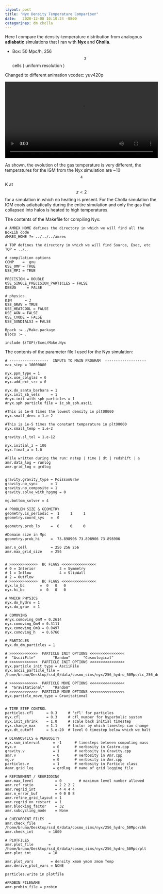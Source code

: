 ```yaml
---
layout: post
title: "Nyx Density Temperature Comparison"
date:   2020-12-08 10:10:24 -0800
categorines: dm cholla
---
```


Here I compare the density-temperature distribution from analogous **adiabatic** simulations  that I ran with **Nyx** and **Cholla**.

- Box: 50 Mpc/h, 256$$^3$$ cells ( uniform resolution )

Changed to different animation vcodec: yuv420p
<div style="text-align: center">
<video src="{{ site.url }}assets/videos/phase_diagram_nyx_cholla_yuv.mp4" width="100%"  height="auto" controls preload> </video>
</div>

As shown, the evolution of the gas temperature is very different, the temperatures for the IGM from the Nyx simulation are ~10$$^4$$ K at $$z<2$$ for a simulation in which no heating is present. For the Cholla simulation the IGM cools adiabatically during the entire simulation and only the gas that collapsed into halos is heated to high temperatures.

The contents of the Makefile for compiling Nyx:


```
# AMREX_HOME defines the directory in which we will find all the BoxLib code
AMREX_HOME ?= ../../../amrex

# TOP defines the directory in which we will find Source, Exec, etc
TOP = ../..

# compilation options
COMP    =  gnu
USE_OMP = TRUE
USE_MPI = TRUE

PRECISION = DOUBLE
USE_SINGLE_PRECISION_PARTICLES = FALSE
DEBUG     = FALSE

# physics
DIM      = 3
USE_GRAV = TRUE
USE_HEATCOOL = FALSE
USE_AGN = FALSE
USE_CVODE = FALSE
USE_SUNDIALS3 = FALSE

Bpack := ./Make.package
Blocs := .

include $(TOP)/Exec/Make.Nyx
```



The contents of the parameter file I used for the Nyx simulation:

```
# ------------------  INPUTS TO MAIN PROGRAM  -------------------
max_step = 10000000

nyx.ppm_type = 1
nyx.use_colglaz = 0
nyx.add_ext_src = 0

nyx.do_santa_barbara = 1
nyx.init_sb_vels     = 1
#nyx.init with sph particles = 1
#nyx.sph particle file = ic_sb_sph.ascii

#This is 1e-8 times the lowest density in plt00000
nyx.small_dens = 1.e-2

#This is 1e-5 times the constant temparature in plt00000
nyx.small_temp = 1.e-2

gravity.sl_tol = 1.e-12

nyx.initial_z = 100
nyx.final_a = 1.0

#File written during the run: nstep | time | dt | redshift | a
amr.data_log = runlog
amr.grid_log = grdlog


gravity.gravity_type = PoissonGrav
gravity.no_sync      = 1
gravity.no_composite = 1
gravity.solve_with_hpgmg = 0

mg.bottom_solver = 4

# PROBLEM SIZE & GEOMETRY
geometry.is_periodic =  1     1     1
geometry.coord_sys   =  0

geometry.prob_lo     =  0     0     0

#Domain size in Mpc
geometry.prob_hi     =  73.898906 73.898906 73.898906

amr.n_cell           = 256 256 256
amr.max_grid_size    = 256


# >>>>>>>>>>>>>  BC FLAGS <<<<<<<<<<<<<<<<
# 0 = Interior           3 = Symmetry
# 1 = Inflow             4 = SlipWall
# 2 = Outflow
# >>>>>>>>>>>>>  BC FLAGS <<<<<<<<<<<<<<<<
nyx.lo_bc       =  0   0   0
nyx.hi_bc       =  0   0   0

# WHICH PHYSICS
nyx.do_hydro = 1
nyx.do_grav  = 1

# COMOVING
#nyx.comoving_OmM = 0.2614
nyx.comoving_OmM = 0.3111
nyx.comoving_OmB = 0.0497
nyx.comoving_h   = 0.6766

# PARTICLES
nyx.do_dm_particles = 1

# >>>>>>>>>>>>>  PARTICLE INIT OPTIONS <<<<<<<<<<<<<<<<
#  "AsciiFile"        "Random"	    "Cosmological"
# >>>>>>>>>>>>>  PARTICLE INIT OPTIONS <<<<<<<<<<<<<<<<
nyx.particle_init_type = AsciiFile
nyx.ascii_particle_file = /home/bruno/Desktop/ssd_0/data/cosmo_sims/nyx/256_hydro_50Mpc/ic_256_dm_50Mpc.ascii

# >>>>>>>>>>>>>  PARTICLE MOVE OPTIONS <<<<<<<<<<<<<<<<
#  "Gravitational"    "Random"
# >>>>>>>>>>>>>  PARTICLE MOVE OPTIONS <<<<<<<<<<<<<<<<
nyx.particle_move_type = Gravitational


# TIME STEP CONTROL
particles.cfl      = 0.3     # 'cfl' for particles
nyx.cfl            = 0.3     # cfl number for hyperbolic system
nyx.init_shrink    = 1.0     # scale back initial timestep
nyx.change_max     = 1.1     # factor by which timestep can change
nyx.dt_cutoff      = 5.e-20  # level 0 timestep below which we halt

# DIAGNOSTICS & VERBOSITY
nyx.sum_interval      = -1      # timesteps between computing mass
nyx.v                 = 0       # verbosity in Castro.cpp
gravity.v             = 1       # verbosity in Gravity.cpp
amr.v                 = 0       # verbosity in Amr.cpp
mg.v                  = 0       # verbosity in Amr.cpp
particles.v           = 1       # verbosity in Particle class
#amr.grid_log         = grdlog  # name of grid logging file

# REFINEMENT / REGRIDDING
amr.max_level          = 0        # maximum level number allowed
amr.ref_ratio          = 2 2 2 2
amr.regrid_int         = 4 4 4 4
amr.n_error_buf        = 0 0 0 8
amr.refine_grid_layout = 1
amr.regrid_on_restart  = 1
amr.blocking_factor    = 32
amr.subcycling_mode    = None

# CHECKPOINT FILES
amr.check_file      = /home/bruno/Desktop/ssd_0/data/cosmo_sims/nyx/256_hydro_50Mpc/chk
amr.check_int       = 1000

# PLOTFILES
amr.plot_file       = /home/bruno/Desktop/ssd_0/data/cosmo_sims/nyx/256_hydro_50Mpc/plt
amr.plot_int        = 10

amr.plot_vars        = density xmom ymom zmom Temp
amr.derive_plot_vars = NONE

particles.write in plotfile

#PROBIN FILENAME
amr.probin_file = probin
```
